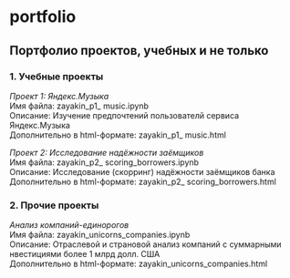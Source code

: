 # portfolio
## Портфолио проектов, учебных и не только

### 1. Учебные проекты  
   
*Проект 1: Яндекс.Музыка*   
Имя файла: zayakin_p1_ music.ipynb   
Описание: Изучение предпочтений пользователй сервиса Яндекс.Музыка   
Дополнительно в html-формате: zayakin_p1_ music.html  

*Проект 2: Исследование надёжности заёмщиков*     
Имя файла: zayakin_p2_ scoring_borrowers.ipynb   
Описание: Исследование (скорринг) надёжности заёмщиков банка    
Дополнительно в html-формате: zayakin_p2_ scoring_borrowers.html
   
   
### 2. Прочие проекты  
*Анализ компаний-единорогов*   
Имя файла: zayakin_unicorns_companies.ipynb  
Описание: Отраслевой и страновой анализ компаний с суммарными нвестициями более 1 млрд долл. США   
Дополнительно в html-формате: zayakin_unicorns_companies.html  
